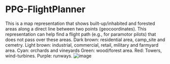 # PPG-FlightPlanner
This is a map representation that shows built-up/inhabited and forested areas along a direct line between two points (geocoordinates). This representation can help find a flight path (e.g., for paramotor pilots) that does not pass over these areas. Dark brown: residential area, camp_site and cemetry. Light brown: industrial, commercial, retail, military and farmyard area. Cyan: orchards and vineyards Green: wood/forest area. Red: Towers, wind-turbines. Purple: runways.
![image](https://github.com/user-attachments/assets/7ca34acd-b53a-49f9-894c-0607178e2cd5)

